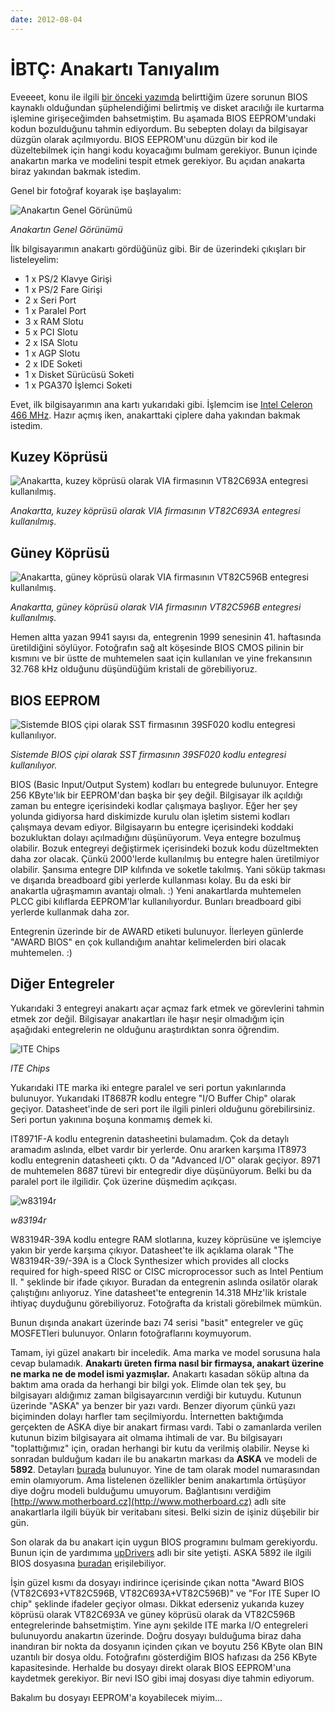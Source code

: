 ```yaml
---
date: 2012-08-04
---
```

# İBTÇ: Anakartı Tanıyalım

Eveeeet, konu ile ilgili [bir önceki yazımda](2012-07-29-ibtc-sorunu-belirleme.md) belirttiğim üzere sorunun BIOS kaynaklı olduğundan şüphelendiğimi belirtmiş ve disket aracılığı ile kurtarma işlemine girişeceğimden bahsetmiştim. Bu aşamada BIOS EEPROM'undaki kodun bozulduğunu tahmin ediyordum. Bu sebepten dolayı da bilgisayar düzgün olarak açılmıyordu. BIOS EEPROM'unu düzgün bir kod ile düzeltebilmek için hangi kodu koyacağımı bulmam gerekiyor. Bunun içinde anakartın marka ve modelini tespit etmek gerekiyor. Bu açıdan anakarta biraz yakından bakmak istedim.

Genel bir fotoğraf koyarak işe başlayalım:

![Anakartın Genel Görünümü](img/2012-08-04-bilgisayar-ici.jpg)

*Anakartın Genel Görünümü*

İlk bilgisayarımın anakartı gördüğünüz gibi. Bir de üzerindeki çıkışları bir listeleyelim:

* 1 x PS/2 Klavye Girişi
* 1 x PS/2 Fare Girişi
* 2 x Seri Port
* 1 x Paralel Port
* 3 x RAM Slotu
* 5 x PCI Slotu
* 2 x ISA Slotu
* 1 x AGP Slotu
* 2 x IDE Soketi
* 1 x Disket Sürücüsü Soketi
* 1 x PGA370 İşlemci Soketi

Evet, ilk bilgisayarımın ana kartı yukarıdaki gibi. İşlemcim ise [Intel Celeron 466 MHz](http://www.cpu-world.com/CPUs/Celeron/Intel-Celeron%20466%20-%20FV80524RX466128%20%28FV524RX466%20128%29.html). Hazır açmış iken, anakarttaki çiplere daha yakından bakmak istedim.

## Kuzey Köprüsü

![Anakartta, kuzey köprüsü olarak VIA firmasının VT82C693A entegresi kullanılmış.](img/2012-08-04-kuzey-koprusu.jpg)

*Anakartta, kuzey köprüsü olarak VIA firmasının VT82C693A entegresi kullanılmış.*

## Güney Köprüsü

![Anakartta, güney köprüsü olarak VIA firmasının VT82C596B entegresi kullanılmış.](img/2012-08-04-guney-koprusu.jpg)

*Anakartta, güney köprüsü olarak VIA firmasının VT82C596B entegresi kullanılmış.*

Hemen altta yazan 9941 sayısı da, entegrenin 1999 senesinin 41. haftasında üretildiğini söylüyor. Fotoğrafın sağ alt köşesinde BIOS CMOS pilinin bir kısmını ve bir üstte de muhtemelen saat için kullanılan ve yine frekansının 32.768 kHz olduğunu düşündüğüm kristali de görebiliyoruz.

## BIOS EEPROM

![Sistemde BIOS çipi olarak SST firmasının 39SF020 kodlu entegresi kullanılıyor.](img/2012-08-04-bios-eeprom.jpg)

*Sistemde BIOS çipi olarak SST firmasının 39SF020 kodlu entegresi kullanılıyor.*

BIOS (Basic Input/Output System) kodları bu entegrede bulunuyor. Entegre 256 KByte'lık bir EEPROM'dan başka bir şey değil. Bilgisayar ilk açıldığı zaman bu entegre içerisindeki kodlar çalışmaya başlıyor. Eğer her şey yolunda gidiyorsa hard diskimizde kurulu olan işletim sistemi kodları çalışmaya devam ediyor. Bilgisayarın bu entegre içerisindeki koddaki bozukluktan dolayı açılmadığını düşünüyorum. Veya entegre bozulmuş olabilir. Bozuk entegreyi değiştirmek içerisindeki bozuk kodu düzeltmekten daha zor olacak. Çünkü 2000'lerde kullanılmış bu entegre halen üretilmiyor olabilir. Şansıma entegre DIP kılıfında ve soketle takılmış. Yani söküp takması ve dışarıda breadboard gibi yerlerde kullanması kolay. Bu da eski bir anakartla uğraşmamın avantajı olmalı. :) Yeni anakartlarda muhtemelen PLCC gibi kılıflarda EEPROM'lar kullanılıyordur. Bunları breadboard gibi yerlerde kullanmak daha zor.

Entegrenin üzerinde bir de AWARD etiketi bulunuyor. İlerleyen günlerde "AWARD BIOS" en çok kullandığım anahtar kelimelerden biri olacak muhtemelen. :)

## Diğer Entegreler

Yukarıdaki 3 entegreyi anakartı açar açmaz fark etmek ve görevlerini tahmin etmek zor değil. Bilgisayar anakartları ile haşır neşir olmadığım için aşağıdaki entegrelerin ne olduğunu araştırdıktan sonra öğrendim.

![ITE Chips](img/2012-08-04-ite-chips.jpg)

*ITE Chips*

Yukarıdaki ITE marka iki entegre paralel ve seri portun yakınlarında bulunuyor. Yukarıdaki IT8687R kodlu entegre "I/O Buffer Chip" olarak geçiyor. Datasheet'inde de seri port ile ilgili pinleri olduğunu görebilirsiniz. Seri portun yakınına boşuna konmamış demek ki.

IT8971F-A kodlu entegrenin datasheetini bulamadım. Çok da detaylı aramadım aslında, elbet vardır bir yerlerde. Onu ararken karşıma IT8973 kodlu entegrenin datasheeti çıktı. O da "Advanced I/O" olarak geçiyor. 8971 de muhtemelen 8687 türevi bir entegredir diye düşünüyorum. Belki bu da paralel port ile ilgilidir. Çok üzerine düşmedim açıkçası.

![w83194r](img/2012-08-04-w83194r.jpg)

*w83194r*

W83194R-39A kodlu entegre RAM slotlarına, kuzey köprüsüne ve işlemciye yakın bir yerde karşıma çıkıyor. Datasheet'te ilk açıklama olarak "The W83194R-39/-39A is a Clock Synthesizer which provides all clocks required for high-speed RISC or CISC microprocessor such as Intel Pentium II. " şeklinde bir ifade çıkıyor. Buradan da entegrenin aslında osilatör olarak çalıştığını anlıyoruz. Yine datasheet'te entegrenin 14.318 MHz'lik kristale ihtiyaç duyduğunu görebiliyoruz. Fotoğrafta da kristali görebilmek mümkün.

Bunun dışında anakart üzerinde bazı 74 serisi "basit" entegreler ve güç MOSFETleri bulunuyor. Onların fotoğraflarını koymuyorum.

Tamam, iyi güzel anakartı bir inceledik. Ama marka ve model sorusuna hala cevap bulamadık. **Anakartı üreten firma nasıl bir firmaysa, anakart üzerine ne marka ne de model ismi yazmışlar.** Anakartı kasadan söküp altına da baktım ama orada da herhangi bir bilgi yok. Elimde olan tek şey, bu bilgisayarı aldığımız zaman bilgisayarcının verdiği bir kutuydu. Kutunun üzerinde "ASKA" ya benzer bir yazı vardı. Benzer diyorum çünkü yazı biçiminden dolayı harfler tam seçilmiyordu. İnternetten baktığımda gerçekten de ASKA diye bir anakart firması vardı. Tabi o zamanlarda verilen kutunun bizim bilgisayara ait olmama ihtimali de var. Bu bilgisayarı "toplattığımız" için, oradan herhangi bir kutu da verilmiş olabilir. Neyse ki sonradan bulduğum kadarı ile bu anakartın markası da **ASKA** ve modeli de **5892**. Detayları [burada](http://www.motherboard.cz/mb/aska/SST-5892.htm) bulunuyor. Yine de tam olarak model numarasından emin olamıyorum. Ama listelenen özellikler benim anakartımla örtüşüyor diye doğru modeli bulduğumu umuyorum. Bağlantısını verdiğim [http://www.motherboard.cz](http://www.motherboard.cz) adlı site anakartlarla ilgili büyük bir veritabanı sitesi. Belki sizin de işiniz düşebilir bir gün.

Son olarak da bu anakart için uygun BIOS programını bulmam gerekiyordu. Bunun için de yardımıma [upDrivers](http://www.updrivers.com/) adlı bir site yetişti. ASKA 5892 ile ilgili BIOS dosyasına [buradan](http://www.updrivers.com/getdriver/Motherboard/Aska/SST-5892_2MB_VIA-BIOS/6921.html) erişilebiliyor.

İşin güzel kısmı da dosyayı indirince içerisinde çıkan notta "Award BIOS (VT82C693+VT82C596B, VT82C693A+VT82C596B)" ve "For ITE Super IO chip" şeklinde ifadeler geçiyor olması. Dikkat ederseniz yukarıda kuzey köprüsü olarak VT82C693A ve güney köprüsü olarak da VT82C596B entegrelerinde bahsetmiştim. Yine aynı şekilde ITE marka I/O entegreleri bulunuyordu anakartın üzerinde. Doğru dosyayı bulduğuma biraz daha inandıran bir nokta da dosyanın içinden çıkan ve boyutu 256 KByte olan BIN uzantılı bir dosya oldu. Fotoğrafını gösterdiğim BIOS hafızası da 256 KByte kapasitesinde. Herhalde bu dosyayı direkt olarak BIOS EEPROM'una kaydetmek gerekiyor. Bir nevi ISO gibi imaj dosyası diye tahmin ediyorum.

Bakalım bu dosyayı EEPROM'a koyabilecek miyim…

